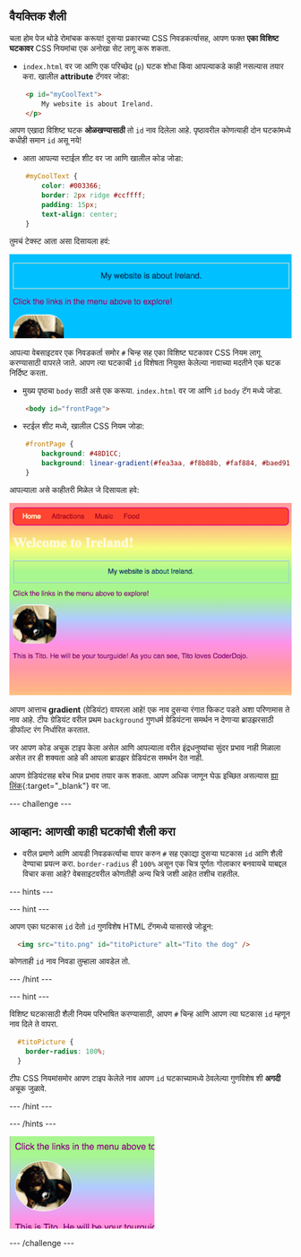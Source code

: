 ## वैयक्तिक शैली

चला होम पेज थोडे रोमांचक करूया! दुसर्‍या प्रकारच्या CSS निवडकर्त्यासह, आपण फक्त **एका विशिष्ट घटकावर** CSS नियमांचा एक अनोखा सेट लागू करू शकता.

+ `index.html` वर जा आणि एक परिच्छेद (`p`) घटक शोधा किंवा आपल्याकडे काही नसल्यास तयार करा. खालील **attribute** टॅगवर जोडा:

```html
    <p id="myCoolText">
        My website is about Ireland.
    </p> 
```

आपण एखादा विशिष्ट घटक **ओळखण्यासाठी** तो `id` नाव दिलेला आहे. पृष्ठावरील कोणत्याही दोन घटकांमध्ये कधीही समान `id` असू नये!

+ आता आपल्या स्टाईल शीट वर जा आणि खालील कोड जोडा:

```css
    #myCoolText {
        color: #003366;
        border: 2px ridge #ccffff;
        padding: 15px;
        text-align: center;
    }
```

तुमचं टेक्स्ट आता असा दिसायला हवं:

![भिन्न रंग आणि त्याच्या सभोवतालच्या सीमेसह मजकूर](images/paragraphIdStyle.png)

आपल्या वेबसाइटवर एक निवडकर्ता समोर `#` चिन्ह सह एका विशिष्ट घटकावर CSS नियम लागू करण्यासाठी वापरले जाते. आपण त्या घटकाची `id` विशेषता नियुक्त केलेल्या नावाच्या मदतीने एक घटक निर्दिष्ट करता.

+ मुख्य पृष्ठचा `body` साठी असे एक करूया. `index.html` वर जा आणि `id` `body` टॅग मध्ये जोडा.

```html
    <body id="frontPage">
```

+ स्टईल शीट मध्ये, खालील CSS नियम जोडा:

```css
    #frontPage {
        background: #48D1CC;
        background: linear-gradient(#fea3aa, #f8b88b, #faf884, #baed91, #baed91, #b2cefe, #f2a2e8, #fea3aa);
    }
```

आपल्याला असे काहीतरी मिळेल जे दिसायला हवे:

![इंद्रधनुष्य ग्रेडियंट पार्श्वभूमी](images/frontPageIdStyles.png)

आपण आत्ताच **gradient** (ग्रेडियंट) वापरला आहे! एक नाव दुसर्‍या रंगात फिकट पडते अशा परिणामास ते नाव आहे. टीपः ग्रेडियंट वरील प्रथम `background` गुणधर्म ग्रेडियंटना समर्थन न देणार्‍या ब्राउझरसाठी डीफॉल्ट रंग निर्धारित करतात.

जर आपण कोड अचूक टाइप केला असेल आणि आपल्याला वरील इंद्रधनुष्यांचा सुंदर प्रभाव नाही मिळाला असेल तर ही शक्यता आहे की आपला ब्राउझर ग्रेडियंटस समर्थन देत नाही.

आपण ग्रेडियंटसह बरेच भिन्न प्रभाव तयार करू शकता. आपण अधिक जाणून घेऊ इच्छित असल्यास [ह्या लिंक](http://dojo.soy/html2-css-gradients){:target="_blank"} वर जा.

--- challenge ---

## आव्हान: आणखी काही घटकांची शैली करा

+ वरील प्रमाणे आणि आयडी निवडकर्त्याचा वापर करुन `#` सह एकाद्या दुसर्‍या घटकास `id` आणि शैली देण्याचा प्रयत्न करा. `border-radius` ही `100%` असून एक चित्र पूर्णतः गोलाकार बनवायचे याबद्दल विचार कसा आहे? वेबसाइटवरील कोणतीही अन्य चित्रे जशी आहेत तशीच राहतील. 

--- hints ---


--- hint ---

आपण एका घटकास `id` देतो `id` गुणविशेष HTML टॅगमध्ये यासारखे जोडून:

```html
  <img src="tito.png" id="titoPicture" alt="Tito the dog" />        
```

कोणताही `id` नाव निवडा तुम्हाला आवडेल तो.

--- /hint ---

--- hint ---

विशिष्ट घटकासाठी शैली नियम परिभाषित करण्यासाठी, आपण `#` चिन्ह आणि आपण त्या घटकास `id` म्हणून नाव दिले ते वापरा.

```css
  #titoPicture {
    border-radius: 100%;
  }
```

टीपः CSS नियमांसमोर आपण टाइप केलेले नाव आपण `id` घटकाच्यामध्ये ठेवलेल्या गुणविशेष शी **अगदी** अचूक जुळावे.

--- /hint ---

--- /hints ---

![पांढऱ्या काठांसाह टिटोचे एक गोल चित्र](images/titoPictureIdStyle.png)

--- /challenge ---